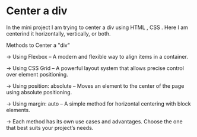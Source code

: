 
# Center a div

In the mini project I am trying to center a div using HTML , CSS . Here I am centerind it horizontally, vertically, or both.

Methods to Center a "div"

-> Using Flexbox – A modern and flexible way to align items in a container.

-> Using CSS Grid – A powerful layout system that allows precise control over element positioning.

-> Using position: absolute – Moves an element to the center of the page using absolute positioning.

-> Using margin: auto – A simple method for horizontal centering with block elements.

-> Each method has its own use cases and advantages. Choose the one that best suits your project’s needs.



